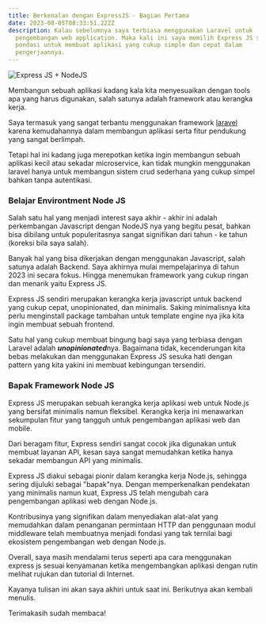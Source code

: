 ```yaml
---
title: Berkenalan dengan ExpressJS - Bagian Pertama
date: 2023-08-05T08:33:51.222Z
description: Kalau sebelumnya saya terbiasa menggunakan Laravel untuk
  pengembangan web application. Maka kali ini saya memilih Express JS sebagai
  pondasi untuk membuat aplikasi yang cukup simple dan cepat dalam
  pengerjaannya.
---
```

![Express JS + NodeJS](/img/maxresdefault.jpg)

M﻿embangun sebuah aplikasi kadang kala kita menyesuaikan dengan tools apa yang harus digunakan, salah satunya adalah framework atau kerangka kerja.

S﻿aya termasuk yang sangat terbantu menggunakan framework [laravel](https://laravel.com) karena kemudahannya dalam membangun aplikasi serta fitur pendukung yang sangat berlimpah. 

T﻿etapi hal ini kadang juga merepotkan ketika ingin membangun sebuah aplikasi kecil atau sekadar microservice, kan tidak mungkin menggunakan laravel hanya untuk membangun sistem crud sederhana yang cukup simpel bahkan tanpa autentikasi. 

### B﻿elajar Environtment Node JS

S﻿alah satu hal yang menjadi interest saya akhir - akhir ini adalah perkembangan Javascript dengan NodeJS nya yang begitu pesat, bahkan bisa dibilang untuk populeritasnya sangat signifikan dari tahun - ke tahun (koreksi bila saya salah). 

B﻿anyak hal yang bisa dikerjakan dengan menggunakan Javascript, salah satunya adalah Backend. Saya akhirnya mulai mempelajarinya di tahun 2023 ini secara fokus. Hingga menemukan framework yang cukup ringan dan menarik yaitu Express JS.

E﻿xpress JS sendiri merupakan kerangka kerja javascript untuk backend yang cukup cepat,  unopinionated, dan minimalis. Saking minimalisnya kita perlu menginstall package tambahan untuk template engine nya jika kita ingin membuat sebuah frontend.

S﻿atu hal yang cukup membuat bingung bagi saya yang terbiasa dengan Laravel adalah ***unopinionated***nya. Bagaimana tidak, kecenderungan kita bebas melakukan dan menggunakan Express JS sesuka hati dengan pattern yang kita yakini ini membuat kebingungan tersendiri.

### B﻿apak Framework Node JS

Express JS merupakan sebuah kerangka kerja aplikasi web untuk Node.js yang bersifat minimalis namun fleksibel. Kerangka kerja ini menawarkan sekumpulan fitur yang tangguh untuk pengembangan aplikasi web dan mobile.

D﻿ari beragam fitur, Express sendiri sangat cocok jika digunakan untuk membuat layanan API, kesan saya sangat memudahkan ketika hanya sekadar membangun API yang minimalis.

Express JS diakui sebagai pionir dalam kerangka kerja Node.js, sehingga sering dijuluki sebagai "bapak"nya. Dengan memperkenalkan pendekatan yang minimalis namun kuat, Express JS telah mengubah cara pengembangan aplikasi web dengan Node.js. 

Kontribusinya yang signifikan dalam menyediakan alat-alat yang memudahkan dalam penanganan permintaan HTTP dan penggunaan modul middleware telah membuatnya menjadi fondasi yang tak ternilai bagi ekosistem pengembangan web dengan Node.js.

Overall, saya masih mendalami terus seperti apa cara menggunakan express js sesuai kenyamanan ketika mengembangkan aplikasi dengan rutin melihat rujukan dan tutorial di Internet.

K﻿ayanya tulisan ini akan saya akhiri untuk saat ini. Berikutnya akan kembali menulis.

T﻿erimakasih sudah membaca!